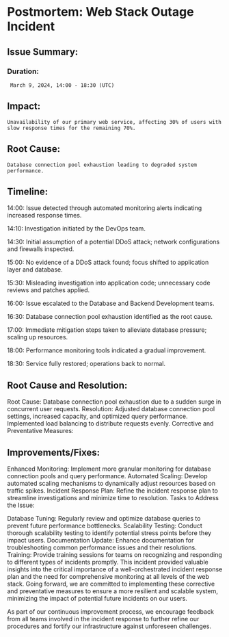 # Postmortem: Web Stack Outage Incident

## Issue Summary:

### Duration:
     March 9, 2024, 14:00 - 18:30 (UTC)

## Impact: 
    Unavailability of our primary web service, affecting 30% of users with slow response times for the remaining 70%.

## Root Cause: 
    Database connection pool exhaustion leading to degraded system performance.
    
## Timeline:

14:00: Issue detected through automated monitoring alerts indicating increased response times.

14:10: Investigation initiated by the DevOps team.

14:30: Initial assumption of a potential DDoS attack; network configurations and firewalls inspected.

15:00: No evidence of a DDoS attack found; focus shifted to application layer and database.

15:30: Misleading investigation into application code; unnecessary code reviews and patches applied.

16:00: Issue escalated to the Database and Backend Development teams.

16:30: Database connection pool exhaustion identified as the root cause.

17:00: Immediate mitigation steps taken to alleviate database pressure; scaling up resources.

18:00: Performance monitoring tools indicated a gradual improvement.

18:30: Service fully restored; operations back to normal.

## Root Cause and Resolution:

Root Cause: Database connection pool exhaustion due to a sudden surge in concurrent user requests.
Resolution: Adjusted database connection pool settings, increased capacity, and optimized query performance. Implemented load balancing to distribute requests evenly.
Corrective and Preventative Measures:

## Improvements/Fixes:

Enhanced Monitoring: Implement more granular monitoring for database connection pools and query performance.
Automated Scaling: Develop automated scaling mechanisms to dynamically adjust resources based on traffic spikes.
Incident Response Plan: Refine the incident response plan to streamline investigations and minimize time to resolution.
Tasks to Address the Issue:

Database Tuning: Regularly review and optimize database queries to prevent future performance bottlenecks.
Scalability Testing: Conduct thorough scalability testing to identify potential stress points before they impact users.
Documentation Update: Enhance documentation for troubleshooting common performance issues and their resolutions.
Training: Provide training sessions for teams on recognizing and responding to different types of incidents promptly.
This incident provided valuable insights into the critical importance of a well-orchestrated incident response plan and the need for comprehensive monitoring at all levels of the web stack. Going forward, we are committed to implementing these corrective and preventative measures to ensure a more resilient and scalable system, minimizing the impact of potential future incidents on our users.

As part of our continuous improvement process, we encourage feedback from all teams involved in the incident response to further refine our procedures and fortify our infrastructure against unforeseen challenges.